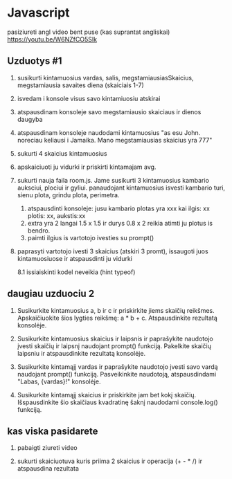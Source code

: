 # Javascript

pasiziureti angl video bent puse (kas suprantat angliskai) https://youtu.be/W6NZfCO5SIk

## Uzduotys #1

1. susikurti kintamuosius vardas, salis, megstamiausiasSkaicius, megstamiausia savaites diena (skaiciais 1-7)

2. isvedam i konsole visus savo kintamiuosiu atskirai

3. atspausdinam konsoleje savo megstamiausio skaiciaus ir dienos daugyba

4. atspausdinam konsoleje naudodami kintamuosius "as esu John. noreciau keliausi i Jamaika. Mano megstamiausias skaicius yra 777"

5. sukurti 4 skaicius kintamuosius

6. apskaiciuoti ju vidurki ir priskirti kintamajam avg.

7. sukurti nauja faila room.js. Jame susikurti 3 kintamuosius kambario auksciui, plociui ir gyliui. panaudojant kintamuosius isvesti kambario turi, sienu plota, grindu plota, perimetra.

   1. atspausdinti konsoleje: jusu kambario plotas yra xxx kai ilgis: xx plotis: xx, aukstis:xx
   2. extra yra 2 langai 1.5 x 1.5 ir durys 0.8 x 2 reikia atimti ju plotus is bendro.
   3. paimti ilgius is vartotojo ivesties su prompt()

8. paprasyti vartotojo ivesti 3 skaicius (atskiri 3 promt), issaugoti juos kintamuosiuose ir atspausdinti ju vidurki

   8.1 issiaiskinti kodel neveikia (hint typeof)

## daugiau uzduociu 2

1. Susikurkite kintamuosius a, b ir c ir priskirkite jiems skaičių reikšmes. Apskaičiuokite šios lygties reikšmę: a \* b + c. Atspausdinkite rezultatą konsolėje.

2. Susikurkite kintamuosius skaicius ir laipsnis ir paprašykite naudotojo įvesti skaičių ir laipsnį naudojant prompt() funkciją. Pakelkite skaičių laipsniu ir atspausdinkite rezultatą konsolėje.

3. Susikurkite kintamąjį vardas ir paprašykite naudotojo įvesti savo vardą naudojant prompt() funkciją. Pasveikinkite naudotoją, atspausdindami "Labas, {vardas}!" konsolėje.

4. Susikurkite kintamąjį skaicius ir priskirkite jam bet kokį skaičių. Išspausdinkite šio skaičiaus kvadratinę šaknį naudodami console.log() funkciją.

## kas viska pasidarete

1. pabaigti ziureti video

2. sukurti skaiciuotuva kuris priima 2 skaicius ir operacija (+ - \* /) ir atspausdina rezultata
